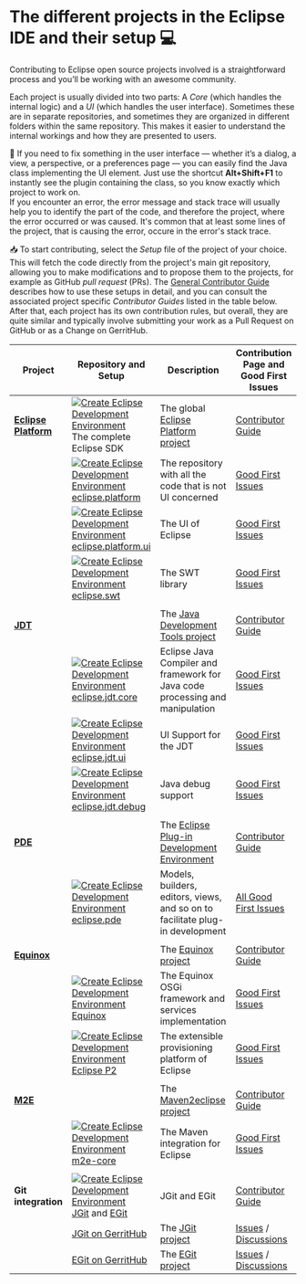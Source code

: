 # The different projects in the Eclipse IDE and their setup :computer:

Contributing to Eclipse open source projects involved is a straightforward process and you’ll be working with an awesome community.

Each project is usually divided into two parts: A _Core_ (which handles the internal logic) and a _UI_ (which handles the user interface).
Sometimes these are in separate repositories, and sometimes they are organized in different folders within the same repository.
This makes it easier to understand the internal workings and how they are presented to users.

🎯 If you need to fix something in the user interface — whether it’s a dialog, a view, a perspective, or a preferences page — you can easily find the Java class implementing the UI element.
Just use the shortcut **Alt+Shift+F1** to instantly see the plugin containing the class, so you know exactly which project to work on.
<br>
If you encounter an error, the error message and stack trace will usually help you to identify the part of the code, and therefore the project, where the error occurred or was caused.
It's common that at least some lines of the project, that is causing the error, occure in the error's stack trace.

📥 To start contributing, select the _Setup_ file of the project of your choice.
This will fetch the code directly from the project's main git repository, allowing you to make modifications and to propose them to the projects, for example as GitHub _pull request_ (PRs).
The [General Contributor Guide](CONTRIBUTING.md) describes how to use these setups in detail, and you can consult the associated project specific _Contributor Guides_ listed in the table below.
After that, each project has its own contribution rules, but overall, they are quite similar and typically involve submitting your work as a Pull Request on GitHub or as a Change on GerritHub.

| Project | Repository and Setup | Description | Contribution Page and Good First Issues |
|---------|------------|-------------|-------------------|
| **[Eclipse Platform](https://github.com/eclipse-platform)** | [![Create Eclipse Development Environment](https://img.shields.io/badge/Setup-orange?style=flat-square)](https://www.eclipse.org/setups/installer/?url=https://raw.githubusercontent.com/eclipse-platform/eclipse.platform.releng.aggregator/master/oomph/PlatformSDKConfiguration.setup&show=true "Drag this link on the banner of the Eclipse Installer") The complete Eclipse SDK | The global [Eclipse Platform project](https://projects.eclipse.org/projects/eclipse.platform) | [Contributor Guide](https://github.com/eclipse-platform/.github/blob/main/CONTRIBUTING.md) |
| | [![Create Eclipse Development Environment](https://img.shields.io/badge/Setup-orange?style=flat-square)](https://www.eclipse.org/setups/installer/?url=https://raw.githubusercontent.com/eclipse-platform/eclipse.platform/master/releng/org.eclipse.platform.setup/PlatformConfiguration.setup&show=true "Drag this link on the banner of the Eclipse Installer") [eclipse.platform](https://github.com/eclipse-platform/eclipse.platform) | The repository with all the code that is not UI concerned | [Good First Issues](https://github.com/eclipse-platform/eclipse.platform/issues?q=is%3Aissue+is%3Aopen+label%3A%22good+first+issue%22) |
| | [![Create Eclipse Development Environment](https://img.shields.io/badge/Setup-orange?style=flat-square)](https://www.eclipse.org/setups/installer/?url=https://raw.githubusercontent.com/eclipse-platform/eclipse.platform.ui/master/releng/org.eclipse.ui.releng/platformUIConfiguration.setup&show=true "Drag this link on the banner of the Eclipse Installer") [eclipse.platform.ui](https://github.com/eclipse-platform/eclipse.platform.ui) | The UI of Eclipse | [Good First Issues](https://github.com/eclipse-platform/eclipse.platform.ui/issues?q=is:issue%20state:open%20label:%22good%20first%20issue%22) |
| | [![Create Eclipse Development Environment](https://img.shields.io/badge/Setup-orange?style=flat-square)](https://www.eclipse.org/setups/installer/?url=https://raw.githubusercontent.com/eclipse-platform/eclipse.platform.swt/master/bundles/org.eclipse.swt.tools/Oomph/PlatformSWTConfiguration.setup&show=true "Drag this link on the banner of the Eclipse Installer") [eclipse.swt](https://github.com/eclipse-platform/eclipse.platform.swt) | The SWT library | [Good First Issues](https://github.com/eclipse-platform/eclipse.platform.swt/issues?q=is%3Aissue%20state%3Aopen%20label%3A%22good%20first%20issue%22) |
| | | |
| **[JDT](https://github.com/eclipse-jdt/)** | | The [Java Development Tools project](https://projects.eclipse.org/projects/eclipse.jdt) | [Contributor Guide](https://github.com/eclipse-jdt/.github/blob/main/CONTRIBUTING.md) | 
| | [![Create Eclipse Development Environment](https://img.shields.io/badge/Setup-orange?style=flat-square)](https://www.eclipse.org/setups/installer/?url=https://raw.githubusercontent.com/eclipse-jdt/eclipse.jdt.core/master/org.eclipse.jdt.core.setup/JdtCoreConfiguration.setup&show=true "Drag this link on the banner of the Eclipse Installer") [eclipse.jdt.core](https://github.com/eclipse-jdt/eclipse.jdt.core) | Eclipse Java Compiler and framework for Java code processing and manipulation | [Good First Issues](https://github.com/eclipse-jdt/eclipse.jdt.core/issues?q=is%3Aissue%20state%3Aopen%20label%3A%22good%20first%20issue%22) |
| | [![Create Eclipse Development Environment](https://img.shields.io/badge/Setup-orange?style=flat-square)](https://www.eclipse.org/setups/installer/?url=https://raw.githubusercontent.com/eclipse-jdt/eclipse.jdt.ui/master/org.eclipse.jdt.ui.setup/JdtUIConfiguration.setup&show=true "Drag this link on the banner of the Eclipse Installer") [eclipse.jdt.ui](https://github.com/eclipse-jdt/eclipse.jdt.ui) | UI Support for the JDT | [Good First Issues](https://github.com/eclipse-jdt/eclipse.jdt.ui/issues?q=is%3Aissue%20state%3Aopen%20label%3A%22good%20first%20issue%22) |
| | [![Create Eclipse Development Environment](https://img.shields.io/badge/Setup-orange?style=flat-square)](https://www.eclipse.org/setups/installer/?url=https://raw.githubusercontent.com/eclipse-jdt/eclipse.jdt.debug/master/org.eclipse.jdt.debug.setup/JdtDebugConfiguration.setup&show=true "Drag this link on the banner of the Eclipse Installer") [eclipse.jdt.debug](https://github.com/eclipse-jdt/eclipse.jdt.debug) | Java debug support | [Good First Issues](https://github.com/eclipse-jdt/eclipse.jdt.debug/issues?q=is%3Aissue%20state%3Aopen%20label%3A%22good%20first%20issue%22) |
| | | |
| **[PDE](https://github.com/eclipse-pde)** | | The [Eclipse Plug-in Development Environment](https://projects.eclipse.org/projects/eclipse.pde) | [Contributor Guide](https://github.com/eclipse-pde/.github/blob/main/CONTRIBUTING.md) | 
| | [![Create Eclipse Development Environment](https://img.shields.io/badge/Setup-orange?style=flat-square)](https://www.eclipse.org/setups/installer/?url=https://raw.githubusercontent.com/eclipse-pde/eclipse.pde/master/releng/org.eclipse.pde.setup/PDEConfiguration.setup&show=true "Drag this link on the banner of the Eclipse Installer") [eclipse.pde](https://github.com/eclipse-pde/eclipse.pde) | Models, builders, editors, views, and so on to facilitate plug-in development | [All Good First Issues](https://github.com/issues?q=is%3Aopen+is%3Aissue+user%3Aeclipse-pde+archived%3Afalse++label%3A%22good+first+issue%22+) |
| | | |
| **[Equinox](https://github.com/eclipse-equinox/)** | | The [Equinox project](https://projects.eclipse.org/projects/eclipse.equinox) | [Contributor Guide](https://github.com/eclipse-equinox/.github/blob/main/CONTRIBUTING.md) | 
| | [![Create Eclipse Development Environment](https://img.shields.io/badge/Setup-orange?style=flat-square)](https://www.eclipse.org/setups/installer/?url=https://raw.githubusercontent.com/eclipse-equinox/equinox/master/releng/org.eclipse.equinox.releng/EquinoxConfiguration.setup&show=true "Drag this link on the banner of the Eclipse Installer") [Equinox](https://github.com/eclipse-equinox/equinox) | The Equinox OSGi framework and services implementation| [Good First Issues](https://github.com/eclipse-equinox/equinox/issues?q=is%3Aissue%20state%3Aopen%20label%3A%22good%20first%20issue%22) |
| | [![Create Eclipse Development Environment](https://img.shields.io/badge/Setup-orange?style=flat-square)](https://www.eclipse.org/setups/installer/?url=https://raw.githubusercontent.com/eclipse-equinox/p2/master/releng/org.eclipse.equinox.p2.setup/EquinoxP2Configuration.setup&show=true "Drag this link on the banner of the Eclipse Installer") [Eclipse P2](https://github.com/eclipse-equinox/p2) | The extensible provisioning platform of Eclipse | [Good First Issues](https://github.com/eclipse-equinox/equinox/issues?q=is%3Aissue%20state%3Aopen%20label%3A%22good%20first%20issue%22) |
| | | |
| **[M2E](https://github.com/eclipse-m2e/)** | | The [Maven2eclipse project](https://projects.eclipse.org/projects/technology.m2e) | [Contributor Guide](https://github.com/eclipse-m2e/m2e-core/blob/master/CONTRIBUTING.md) | 
| | [![Create Eclipse Development Environment](https://img.shields.io/badge/Setup-orange?style=flat-square)](https://www.eclipse.org/setups/installer/?url=https://raw.githubusercontent.com/eclipse-m2e/m2e-core/master/setup/m2eDevelopmentEnvironmentConfiguration.setup&show=true "Drag this link on the banner of the Eclipse Installer") [m2e-core](https://github.com/eclipse-m2e/m2e-core) | The Maven integration for Eclipse| [Good First Issues](https://github.com/eclipse-m2e/m2e-core/issues?q=is%3Aissue%20state%3Aopen%20label%3A%22good%20first%20issue%22) |
| | | |
| **Git integration** | [![Create Eclipse Development Environment](https://img.shields.io/badge/Setup-orange?style=flat-square)](https://www.eclipse.org/setups/installer/?url=https://raw.githubusercontent.com/eclipse-egit/egit/refs/heads/master/tools/oomph/EGit.setup&show=true "Drag this link on the banner of the Eclipse Installer") [JGit](https://github.com/eclipse-jgit/jgit/) and [EGit](https://github.com/eclipse-egit/egit/) | JGit and EGit | [Contributor Guide](https://github.com/eclipse-egit/egit/wiki/Contributor-Guide) |
| | [JGit on GerritHub](https://eclipse.gerrithub.io/admin/repos/eclipse-jgit/jgit,general) | The [JGit project](https://projects.eclipse.org/projects/technology.jgit) | [Issues](https://github.com/eclipse-jgit/jgit/issues) / [Discussions](https://github.com/eclipse-jgit/jgit/discussions) |
| | [EGit on GerritHub](https://eclipse.gerrithub.io/admin/repos/eclipse-egit/egit,general) | The [EGit project](https://projects.eclipse.org/projects/technology.egit) | [Issues](https://github.com/eclipse-egit/egit/issues) / [Discussions](https://github.com/eclipse-egit/egit/discussions) |
